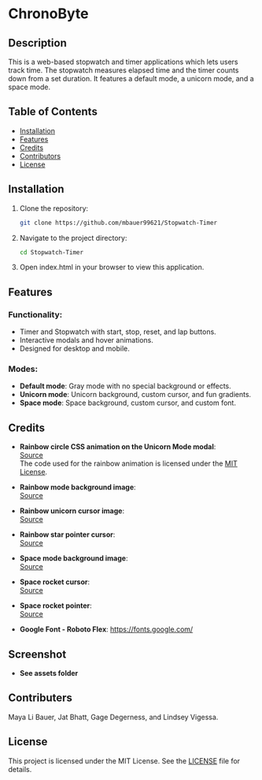 # ChronoByte

## Description
This is a web-based stopwatch and timer applications which lets users track time. The stopwatch measures elapsed time and the timer counts down from a set duration. It features a default mode, a unicorn mode, and a space mode. 

## Table of Contents
- [Installation](#installation)
- [Features](#features)
- [Credits](#credits)
- [Contributors](#contributors)
- [License](#license)
  
## Installation
1. Clone the repository:
   ```bash
   git clone https://github.com/mbauer99621/Stopwatch-Timer
   ```
2. Navigate to the project directory:
   ```bash
   cd Stopwatch-Timer
   ```
3. Open index.html in your browser to view this application.

## Features

### Functionality:
- Timer and Stopwatch with start, stop, reset, and lap buttons.
- Interactive modals and hover animations.
- Designed for desktop and mobile.

### Modes:
- **Default mode**: Gray mode with no special background or effects.
- **Unicorn mode**: Unicorn background, custom cursor, and fun gradients.
- **Space mode**: Space background, custom cursor, and custom font.

## Credits

- **Rainbow circle CSS animation on the Unicorn Mode modal**:  
  [Source](https://codingartistweb.com/2022/08/rainbow-animation-with-css/)  
  The code used for the rainbow animation is licensed under the [MIT License](https://opensource.org/licenses/MIT).

- **Rainbow mode background image**:  
  [Source](https://www.freepik.com/free-ai-image/fantasy-unicorn-with-digital-art-style_299903978.htm#fromView=keyword&page=1&position=14&uuid=2ae207a7-b843-4145-bda9-11ad39074bdd&new_detail=true)

- **Rainbow unicorn cursor image**:  
  [Source](https://www.freeiconspng.com/img/44485)

- **Rainbow star pointer cursor**:  
  [Source](https://www.cleanpng.com/png-shiny-bright-colorful-star-8293225/download-png.html)

- **Space mode background image**:  
  [Source](https://www.freepik.com/free-ai-image/fantasy-style-galaxy-background_122459830.htm#fromView=keyword&page=1&position=26&uuid=af59d71b-b24c-4c5c-85e1-80821947b28e&new_detail=true)

- **Space rocket cursor**:  
  [Source](https://www.freepik.com/free-vector/cute-astronaut-dancing-rocket-cartoon-vector-icon-illustration-science-technology-isolated-flat_67585797.htm#fromView=keyword&page=1&position=16&uuid=80c6f55d-af51-4a78-860c-addb89bb57b1&new_detail=true)

- **Space rocket pointer**:  
  [Source](https://www.freepik.com/free-vector/cute-astronaut-pointing-rocket-cartoon-vector-icon-illustration-science-technology-icon-isolated_25864838.htm#fromView=search&page=1&position=8&uuid=e9a19847-37d2-472b-a9d9-51159a886e84&new_detail=true)

- **Google Font - Roboto Flex**:
https://fonts.google.com/

## Screenshot
 - **See assets folder**
      
## Contributers
Maya Li Bauer, Jat Bhatt, Gage Degerness, and Lindsey Vigessa.

## License
This project is licensed under the MIT License. See the [LICENSE](LICENSE) file for details.






